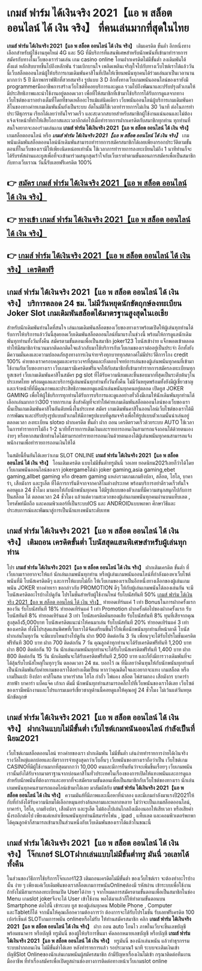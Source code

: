 # เกมส์ ฟาร์ม ได้เงินจริง 2021【แอ พ สล็อต ออนไลน์ ได้ เงิน จริง】  ที่คนเล่นมากที่สุดในไทย

**เกมส์ ฟาร์ม ได้เงินจริง 2021【แอ พ สล็อต ออนไลน์ ได้ เงิน จริง】** เติมเครดิต ขั้นต่ำ  อีกหนึ่งทางเลือกสำหรับผู้ใช้งานยุคใหม่ 4G และ 5G ที่มีบริการที่แสนพิเศษสำหรับนักพนันที่เข้ามาทำรายการสมัครกับทางในเว็บของเราร่วมเล่น เกม casino online โอนฝากเครดิตไม่มีขั้นต่ำ ลงเดิมพันได้ตั้งแต่ หลักสิบบาทขึ้นไปถึงหลักพัน ร่วมเบิกบานใจ เพลิดเพลินเจริญใจไปกับทางเว็บไซต์เราได้แล้ววันนี้เว็บสล็อตออนไลน์ผู้ให้บริการเกมเดิมพันคาสิโนที่เปิดให้เซียนพนันทุกคนได้ร่วมเล่นมาเป็นเวลานานมากกว่า 5 ปี มีภาพกราฟฟิกที่สวยสมจริง รูปแบบ 3 D
อีกทั้งทางเว็บเกมพนันออนไลน์ของเรายังมี programmerมืออาชีพการสร้างเว็บไซต์ที่คอยบริการและดูแล  รวมไปถึงพัฒนาและปรับปรุงตัวเกมให้มีประสิทธิภาพและน่าใช้งานอยู่ตลอดเวลา เพื่อที่ให้สมาชิกที่เข้ามาใช้บริการได้รับการดูแลจากทางเว็บไซต์ของเราอย่างเต็มที่โดยที่ขาดเหลืออะไรแม้แต่นิดเดียว เว็บพนันออนไลน์ผู้บริการเกมเดิมพันคาสิโนของทางค่ายเกมเดิมพันนั้นยังเป็นระบบ อัตโนมัติใช้เวลาทำรายการไม่เกิน 30 วินาที ต่อในการทำประวัติธุกรรม เรียกได้เลยว่าทันใจรวดเร็ว และสะดวกสบายสำหรับสมาชิกผู้ใช้งานแน่นอนและไม่ต้องแจ้งเจ้าหน้าที่ทำให้เสียโอกาสและเวลาอีกต่อไปเมื่อทำรายการฝากเครดิตกับสมาชิกทุกท่าน
ทุกท่านที่สนใจอยากจะลองร่วมเล่นเกม **เกมส์ ฟาร์ม ได้เงินจริง 2021【แอ พ สล็อต ออนไลน์ ได้ เงิน จริง】** เกมสล็อตออนไลน์ หรือ ***เกมส์ ฟาร์ม ได้เงินจริง 2021【แอ พ สล็อต ออนไลน์ ได้ เงิน จริง】*** เกมพนันเดิมพันสล็อตออนไลน์นักเดิมพันสามารถทำรายการสมัครสมาชิกได้เลยเพียงกรอกประวัติตามขั้นตอนที่ในเว็บของเรามีให้เพียงนิดหน่อยเท่านั้น ใช้เวลาการทำรายการลงทะเบียนไม่ถึง 1 นาทีท่านก็จะได้รับรหัสผ่านและยูสเพื่อที่จะเข้ามาร่วมสนุกสุดเร้าใจกับเว็บเราทำตามขั้นตอนการสมัครเพื่อเป็นสมาชิกกับทางเว็บเราณ วันนี้รับเลยฟรีเครดิต 100%

## 👉 [สมัคร เกมส์ ฟาร์ม ได้เงินจริง 2021【แอ พ สล็อต ออนไลน์ ได้ เงิน จริง】](https://archa888.com/)
## 👉 [ทางเข้า เกมส์ ฟาร์ม ได้เงินจริง 2021【แอ พ สล็อต ออนไลน์ ได้ เงิน จริง】](https://archa888.com/)
## 👉 [เกมส์ ฟาร์ม ได้เงินจริง 2021【แอ พ สล็อต ออนไลน์ ได้ เงิน จริง】 เครดิตฟรี](https://archa888.com/)

## เกมส์ ฟาร์ม ได้เงินจริง 2021【แอ พ สล็อต ออนไลน์ ได้ เงิน จริง】 บริการตลอด  24 ชม. ไม่มีวันหยุดนักขัตฤกษ์ลงทะเบียน Joker Slot เกมเดิมพันสล็อตได้มาตรฐานสูงสุดในเอเชีย

สำหรับนักเดิมพันท่านใดที่สนใจ เล่นเกมเดิมพันสล็อตของเว็บของทางเราพร้อมเปิดให้ผู้เล่นทุกท่านได้รับการให้บริการแล้ววันนี้สุดยอดเว็บเดิมพันสล็อตออนไลน์ที่มาแรงในช่วงนี้ พร้อมให้การดูแลนักเดิมพันทุกท่านทั้งวันทั้งคืน สมัครตามขั้นตอนเพื่อเป็นสมาชิก joker123 โบนัสเข้าง่าย แจ็กพอตเข้าตลอด ทำให้มีสมาชิกจำนวนมากติดอกติดใจแล้วกลับมาใช้บริการกับเว็บเกมของเราต่ออยู่เป็นประจำ อีกทั้งยังมีความมั่นคงและความปลอดภัยสูงทางการเงินจ่ายจริงทุกบาททุกสตางค์ไม่มีประวัติการโกง credit 100% ค่ายของเราครอบคลุมและครบวงจรที่สุดและยังตอบโจทย์การเล่นของผู้เล่นพนันทุกคนที่เข้ามาใช้งานกับเว็บของทางเรา
เว็บเกมเรามีเครดิตฟรีแจกให้กับสมาชิกที่เข้ามาทำรายการสมัครลงทะเบียนทุกยูสเซอร์ เว็บเกมเดิมพันคาสิโนสมัคร pg slot ที่ได้รับความนิยมและชื่นชอบมากที่สุดเป็นระดับต้นๆในประเทศไทย พร้อมดูแลและบริการผู้เล่นพนันทุกท่านทั้งวันทั้งคืน ไม่มีวันหยุดพร้อมทั้งยังมีผู้เชี่ยวชาญและเจ้าหน้าที่ที่มีคุณภาพและประสิทธิภาพคอยดูแลนักเล่นพนันทุกคนอยู่ตลอด เปิดยูส JOKER GAMING เพื่อให้ผู้ใช้บริการทุกท่านได้รับการบริการและดูแลอย่างทั่วถึงมีเกมให้นักเดิมพันทุกท่านได้เลือกเล่นมากกว่า300 รายการเกม
สิ่งสำคัญที่จะทำให้ค่ายเกมเดิมพันสล็อตออนไลน์ของเว็บของเรานั้นเป็นเกมเดิมพันคาสิโนอันดับหนึ่งในประเทศ สมัคร  เกมเดิมพันคาสิโนออนไลน์เว็บไซต์ของเราได้มีการพัฒนาและปรับปรุงรูปแบบตัวเกมให้มีภาพรูปแบบที่ดูสมจจริงเพื่อให้รูปแบบตัวเกมนั้นน่าเล่นอยู่ตลอดเวลา ลงทะเบียน slotxo ฝากเครดิต ขั้นต่ำ ฝาก ถอน เครดิตรวดเร็วด้วยระบบ AUTO ใช้เวลาในการทำรายการไม่ถึง 1-2 นาทีทั้งรายการเติมเงินและรายการถอนเงินสามารถแจ้งถอนได้ด้วยตนเองง่ายๆ หรือหากสมาชิกท่านใดไม่สามารถทำรายการถอนเงินด้วยตนเองได้ผู้เล่นพนันทุกคนสามารถแจ้งพนักงานเพื่อทำรายการถอนเงินให้ได้

ในสมัยนี้ยืนยันได้เลยว่าเกม SLOT ONLINE  **เกมส์ ฟาร์ม ได้เงินจริง 2021【แอ พ สล็อต ออนไลน์ ได้ เงิน จริง】** โอนเติมเครดิต แบบไม่มีขั้นต่ำทรูมันนี่ วอเลท ยอดนิยม2021เลยก็ว่าได้โดยเว็บเกมพนันออนไลน์ของเรา jokergameได้นำ  joker gaming,asia gaming,ebet gaming,allbet gaming หรือ dream gaming แหล่งรวมเกมเกมยิงปลา, สล็อต, ไฮโล, บาคาร่า, เสือมังกร และรูเล็ต ที่ได้การการันตีจากจากคาสิโนต่างประเทศ พร้อมบริการอย่าดีรวดเร็วทันใจคอยดูแล 24 ชั่วโมง มามอบให้กับนักพนันทุกคน ได้มีรูปแบบของตัวเกมที่มีความสนุกสนุกไปกับการปั่นสล็อต ได้ ตลอดเวลา 24 ชั่วโมง แล้วแต่ความสะดวกของผู้เล่นเกมพนันทุกคนผ่านบนแท็บเลต , โทรศัพท์มือถือ และคอมพิวเตอร์ที่เป็นระบบIOS และ ANDROIDแบบพกพา ศึกษาวิธีและประสบการณ์และพัฒนาสู่การเป็นนักแทงพนันระดับเทพ

## เกมส์ ฟาร์ม ได้เงินจริง 2021【แอ พ สล็อต ออนไลน์ ได้ เงิน จริง】 เติมถอน เครดิตขั้นต่ำ โบนัสสุดแสนพิเศษสำหรับผู้เล่นทุกท่าน

โปร **เกมส์ ฟาร์ม ได้เงินจริง 2021【แอ พ สล็อต ออนไลน์ ได้ เงิน จริง】** ฝากเติมเครดิต ขั้นต่ำ ที่เว็บเกมเราอยากจะให้แก่  นักเล่นเกมพนันทุกท่าน หรือผู้เล่นเกมพนันออนไลน์ที่กำลังมองหาเว็บไซต์พนันที่มี โบนัสเครดิตดีๆ และการให้แบบไม่กั๊ก ให้เว็บเกมของเราเป็นอีกหนึ่งทางเลือกของผู้เล่นเกมพนัน JOKER ทางค่ายเรา ขอกล่าวกับ PROMOTION ดีๆ ให้กับผู้เล่นเกมพนันได้ลองเล่นกัน จะมีโบนัสเครดิตอะไรบ้างไปดูกัน
โปรโมชั่นสำหรับผู้ใช้งานใหม่ รับโบนัสทันที 50% [เกมส์ ฟาร์ม ได้เงินจริง 2021【แอ พ สล็อต ออนไลน์ ได้ เงิน จริง】](https://archa888.com/) ทำยอดเทิร์นแค่ 1 เท่า
Bonusในการฝากครั้งแรกของวัน รับโบนัสทันที 18% ทำยอดเทิร์นแค่ 1 เท่า
 Promotion ฝากครั้งต่อไปของฝากครั้งแรก รับโบนัสทันที 8% ทำยอดเทิร์นแค่ 3 เท่า
โบนัสเครดิตคืนยอดเสีย รับโบนัสทันที 8% ทุนที่เสียจากคุณ สูงสุดถึง5,000บาท
โบนัสเครดิตแนะนำให้คนมาเล่น รับโบนัสทันที 20% ทำยอดเทิร์นแค่ 3 เท่าของเครดิต
ทั้งนี้โปรสุดแสนพิศษที่เว็บเราได้จัดเตรียมขึ้นไว้ให้เพื่อนักพนันทุกท่านที่หน้าตาดี โบนัสฝากเล่นในทุกวัน จะมีแบบไหนบ้างไปดูกัน
ฝาก 900 ติดต่อกัน 3 วัน เพื่อนๆจะได้รับโปรโมชั่นเครดิตฟรีทันที 300 บาท
ฝาก 700 ติดต่อกัน 7 วัน คุณลูกค้าทุกท่านจะได้รับเครดิตฟรีทันที 1,200 บาท
ฝาก 800 ติดต่อกัน 10 วัน นักเล่นเกมพนันทุกท่านจะได้รับโบนัสเครดิตฟรีทันที 1,400 บาท
ฝาก 800 ติดต่อกัน 15 วัน นักเดิมพันจะได้รับเครดิตฟรีทันที 2,500 บาท
และก็ยังมีการวางเดิมพันที่จะได้ลุ้นรับโบนัสใหญ่ในทุกๆวัน ตลอดเวลา 24 ชม. บอกไว้ ณ ที่นี้เลยว่าคืนทุนให้กับนักพนันทุกท่านที่เป็นนักเดิมพันกับค่ายเกมของเราได้อย่างเต็มเปี่ยม หากว่าคุณติดใจและอยากจะแทง เกมสล็อต หรือเกมปั่นแปะ ยิงปลา คาสิโนสด บาคาร่าสด ไฮโล กำถั่ว ไพ่แคง สล็อต ไพ่สามกอง เสือมังกร บาคาร่าสายฟ้า บาคาร่า แบ็คแจ๊ค เก้าเก ดัมมี่ นักพนันทุกท่านสามารถคลิ๊กไปที่เว็บพนันของเราได้เลย เว็บไซต์ของเรามีพนักงานและโปรแกรมเมอร์เชี่ยวชาญด้านนี้คอยดูแลให้คุณอยู่ 24 ชั่วโมง ไม่เว้นแต่วันหยุดนักขัตฤกษ์

## เกมส์ ฟาร์ม ได้เงินจริง 2021【แอ พ สล็อต ออนไลน์ ได้ เงิน จริง】 ฝากเงินแบบไม่มีขั้นต่ำ  เว็บไซต์เกมพนันออนไลน์ กำลังเป็นที่นิยม2021

เว็บไซต์เกมสล็อตออนไลน์ ทางค่ายของเรา ฝากเดิมพัน ไม่มีขั้นต่ำ เล่นง่ายทำรายการง่ายได้เงินจริง รางวัลใหญ่แตกบ่อยและอัตราการจ่ายสูงสุดกว่าเว็บอื่นๆ เว็บพนันของทางเราถือว่าเป็น เว็บไซต์เกม CASINOที่มีผู้ใช้งานมากที่สุดมากกว่า 10,000 คนและมีการยืนยันว่าจะเพิ่มขึ้นเรื่อยๆ เว็บเกมพนันเรานั้นยังได้รับจากมาตราฐานจากบ่อนคาสิโนทั่วประเทศในเรื่องของการเปิดให้แทงพนันและการดูแล สำหรับนักพนันที่ต้องการและอยากที่จะสมัครตามขั้นตอนเพื่อเป็นสมาชิกกับเว็บไซต์ของทางเรา นักเล่นเกมพนันทุกคนสามารถแอดไลน์เข้ามาได้เลย
	มาสัมผัสกับ **เกมส์ ฟาร์ม ได้เงินจริง 2021【แอ พ สล็อต ออนไลน์ ได้ เงิน จริง】** ความมันส์ที่มีภาพและเนื้อหาที่น่าลอง และมีเกมกำลังมาแรงปี2021ให้กับที่กำลังได้รับความนิยมได้เลือกหมุนอย่างล้นหลามและหลากหลาย  ไม่ว่าจะเป็นเกมสล็อตออนไลน์, บาคาร่า, ไฮโล, เกมยิงปลา, เสือมังกร และรูเล็ต ไม่ต้องไปเล่นไกลถึงเมืองนอกให้เสียเวลา หรือเสียค่านั่งรถอีกต่อไป เพียงแค่เหล่าเซียนพนันทุกท่านมีสมาร์ทโฟน , ipad , แท็บเลต และคอมพิวเตอร์พกพาได้คุณลูกค้าก็สามารถเข้ามาเป็นส่วนหนึ่งกับเว็บเดิมพันของเราได้แล้วในขณะนี้

## เกมส์ ฟาร์ม ได้เงินจริง 2021【แอ พ สล็อต ออนไลน์ ได้ เงิน จริง】 โจ๊กเกอร์ SLOTฝากเล่นแบบไม่มีขั้นต่ำทรู มันนี่ วอเลทได้ทั้งคืน

ในส่วนของวิธีการใช้บริการโจ๊กเกอร์123 เติมถอนเครดิตไม่มีขั้นต่ำ ของเว็บไซต์เรา จะต้องทำอะไรบ้างนั้น ง่าย ๆ เพียงแค่เว็บเดิมพันของเราสล็อตเกมการพนันOnlineต้องมี รหัสผ่าน เข้าระบบเพื่อใช้งาน ถ้ายังไม่มีสามารถลงทะเบียนเปิด Userได้ง่าย ๆ จากโหมดการสมัครตามขั้นตอนเพื่อเป็นสมาชิกในช่อง Menu เกมslot jokerจึงจะได้ User เข้าใช้งาน พอได้มาแล้วก็ให้ทำตามขั้นตอนบน Smartphone  ต่อไปนี้
เข้าระบบ ยูส  ของผู้เล่นทุกคน Mobile Phone , Computer และTabletก็ได้
จากนั้นให้คุณเลือกความต้องการว่า ต้องการจะได้รับโปรโมชั่น รับเลยฟรีเครดิต 100 เปอร์เซ็นต์  SLOTเกมการพนัน onlineหรือไม่รับ
ให้ท่านสมัครสมาชิก คลิก **เกมส์ ฟาร์ม ได้เงินจริง 2021【แอ พ สล็อต ออนไลน์ ได้ เงิน จริง】** ฝาก ถอน auto โอนไว ภาพในเว็บจะขึ้นเลขบัญชีพร้อมธนาคาร หรือบัญชี ทรูมันนี่ ของผู้ให้บริการขึ้นมา
คัดลอกหมายเลขบัญชี หรือบัญชี **เกมส์ ฟาร์ม ได้เงินจริง 2021【แอ พ สล็อต ออนไลน์ ได้ เงิน จริง】** ทรูมันนี่ ของนักเล่นพนัน แล้วทำธุรกรรมระบบฝากถอนเงิน ไม่มีขั้นต่ำได้เลย
หลังทำรายการแล้ว รอประมาณ1 นาที ระบบจะเติมเงินเข้าบัญชีSlot Onlineของนักเล่นเกมพนันผู้สมัครสมาชิก
ถ้ามีปัญหาเรื่องเงินไม่เข้า กรุณาติดต่อทีมงานมืออาชีพ ที่ทำเรื่องสมัครเพื่อเปิดยูสผ่านช่องทางการติดต่อทางหน้าเว็บเกมslot online


